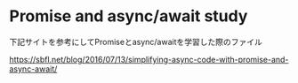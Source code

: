 # Promise and async/await study

下記サイトを参考にしてPromiseとasync/awaitを学習した際のファイル

https://sbfl.net/blog/2016/07/13/simplifying-async-code-with-promise-and-async-await/
